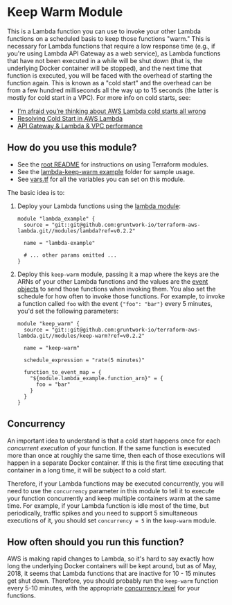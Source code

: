 # Keep Warm Module

This is a Lambda function you can use to invoke your other Lambda functions on a scheduled basis to keep those
functions "warm." This is necessary for Lambda functions that require a low response time (e.g., if you're using Lambda API Gateway as a web service), as Lambda functions that have not been executed in a while will be shut down (that is,
the underlying Docker container will be stopped), and the next time that function is executed, you will be faced with
the overhead of starting the function again. This is known as a "cold start" and the overhead can be from a few hundred
milliseconds all the way up to 15 seconds (the latter is mostly for cold start in a VPC). For more info on cold starts,
see:

- [I’m afraid you’re thinking about AWS Lambda cold starts all wrong](https://hackernoon.com/im-afraid-you-re-thinking-about-aws-lambda-cold-starts-all-wrong-7d907f278a4f)
- [Resolving Cold Start️ in AWS Lambda](https://medium.com/@lakshmanLD/resolving-cold-start%EF%B8%8F-in-aws-lambda-804512ca9b61)
- [API Gateway & Lambda & VPC performance](https://www.robertvojta.com/aws-journey-api-gateway-lambda-vpc-performance/)

## How do you use this module?

- See the [root README](https://github.com/biptec/terraform-aws-lambda/blob/v0.15.0/README.md) for instructions on using Terraform modules.
- See the [lambda-keep-warm example](https://github.com/biptec/terraform-aws-lambda/blob/v0.15.0/examples/lambda-keep-warm) folder for sample usage.
- See [vars.tf](./vars.tf) for all the variables you can set on this module.

The basic idea is to:

1. Deploy your Lambda functions using the [lambda module](https://github.com/biptec/terraform-aws-lambda/blob/v0.15.0/modules/lambda):

   ```hcl
   module "lambda_example" {
     source = "git::git@github.com:gruntwork-io/terraform-aws-lambda.git//modules/lambda?ref=v0.2.2"

     name = "lambda-example"

     # ... other params omitted ...
   }
   ```

1. Deploy this `keep-warm` module, passing it a map where the keys are the ARNs of your other Lambda functions and
   the values are the [event objects](https://docs.aws.amazon.com/lambda/latest/dg/eventsources.html) to send those
   functions when invoking them. You also set the schedule for how often to invoke those functions. For example, to
   invoke a function called `foo` with the event `{"foo": "bar"}` every 5 minutes, you'd set the following parameters:

   ```hcl
   module "keep_warm" {
     source = "git::git@github.com:gruntwork-io/terraform-aws-lambda.git//modules/keep-warm?ref=v0.2.2"

     name = "keep-warm"

     schedule_expression = "rate(5 minutes)"

     function_to_event_map = {
       "${module.lambda_example.function_arn}" = {
         foo = "bar"
       }
     }
   }
   ```

## Concurrency

An important idea to understand is that a cold start happens once for each _concurrent execution_ of your function. If
the same function is executed more than once at roughly the same time, then each of those executions will happen in
a separate Docker container. If this is the first time executing that container in a long time, it will be subject to
a cold start.

Therefore, if your Lambda functions may be executed concurrently, you will need to use the `concurrency` parameter in
this module to tell it to execute your function concurrently and keep multiple containers warm at the same time. For
example, if your Lambda function is idle most of the time, but periodically, traffic spikes and you need to support 5
simultaneous executions of it, you should set `concurrency = 5` in the `keep-warm` module.

## How often should you run this function?

AWS is making rapid changes to Lambda, so it's hard to say exactly how long the underlying Docker containers will be
kept around, but as of May, 2018, it seems that Lambda functions that are inactive for 10 - 15 minutes get shut down.
Therefore, you should probably run the `keep-warm` function every 5-10 minutes, with the appropriate [concurrency
level](#concurrency) for your functions.
